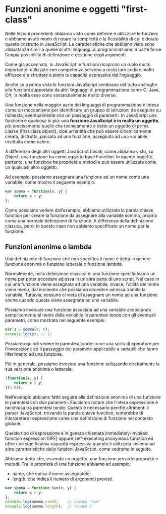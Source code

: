 # Funzioni anonime e oggetti "first-class"

Nelle lezioni precedenti abbiamo visto come definire e utilizzare le funzioni e abbiamo avuto modo di notare la semplicità e la flessibilità di cui è dotato questo costrutto in JavaScript. Le caratteristiche che abbiamo visto sono abbastanza simili a quelle di altri linguaggi di programmazione, a parte forse l’ampia possibilità di definizione e gestione degli argomenti.

Come già accennato, in JavaScript le funzioni ricoprono un ruolo molto importante: utilizzate con competenza servono a realizzare codice molto efficace e a sfruttare a pieno la capacità espressiva del linguaggio.

Anche se a prima vista le funzioni JavaScript sembrano del tutto analoghe alle funzioni supportate da altri linguaggi di programmazione come C, Java, C#, in realtà esse sono sostanzialmente molto diverse.

Una funzione nella maggior parte dei linguaggi di programmazione è intesa come un meccanismo per identificare un gruppo di istruzioni da eseguire su richiesta, eventualmente con un passaggio di parametri. In JavaScript una funzione è qualcosa in più: una <b>funzione JavaScript è in realtà un oggetto</b>, più precisamente quello che tecnicamente è detto un oggetto di prima classe (first class object), cioè un’entità che può essere dinamicamente creata, distrutta, passata ad una funzione, assegnata ad una variabile, restituita come valore.

A differenza degli altri oggetti JavaScript basati, come abbiamo visto, su Object, una funzione ha come oggetto base Function. In quanto oggetto, pertanto, una funzione ha proprietà e metodi e può essere utilizzata come un qualsiasi altro oggetto.

Ad esempio, possiamo assegnare una funzione ad un nome come una variabile, come mostra il seguente esempio:

``` javascript 
var somma = function(x, y) {
	return x + y;
};
```
Come possiamo vedere dall’esempio, abbiamo utilizzato la parola chiave function per creare la funzione da assegnare alla variabile somma, proprio come una normale definizione di funzione. A differenza della definizione classica, però, in questo caso non abbiamo specificato un nome per la funzione.

## Funzioni anonime o lambda
Una definizione di funzione che non specifica il nome è detta in genere funzione anonima o funzione letterale o funzione lambda.

Normalmente, nella definizione classica di una funzione specifichiamo un nome per poter accedere ad essa in un’altra parte di uno script. Nel caso in cui una funzione viene assegnata ad una variabile, invece, l’utilità del nome viene meno, dal momento che possiamo accedere ad essa tramite la variabile. Tuttavia, nessuno ci vieta di assegnare un nome ad una funzione anche quando questa viene assegnata ad una variabile.

Possiamo invocare una funzione associata ad una variabile accostando semplicemente al nome della variabile le parentesi tonde con gli eventuali parametri, come mostrato nel seguente esempio:

``` javascript 
var z = somma(4, 8);
console.log(z);	// 12
```
Possiamo quindi vedere le parentesi tonde come una sorta di operatore per l’invocazione ed il passaggio dei parametri applicabile a variabili che fanno riferimento ad una funzione.

Più in generale, possiamo invocare una funzione utilizzando direttamente la sua versione anonima o letterale:

``` javascript 
(function(x, y) {
	return x + y;
}(4,8));
```

Nell’esempio abbiamo fatto seguire alla definizione anonima di una funzione le parentesi con due parametri. Facciamo notare che l’intera espressione è racchiusa tra parentesi tonde. Questo è necessario perchè altrimenti il parser JavaScript, trovando la parola chiave function, tenterebbe di interpretare l’espressione come una definizione di funzione nel contesto globale.

Questo tipo di espressione è in genere chiamata immediately-invoked function expression (IIFE) oppure self-executing anonymous function ed offre una significativa capacità espressiva quando è utilizzata insieme ad altre caratteristiche delle funzioni JavaScript, come vedremo in seguito.

Abbiamo detto che, essendo un oggetto, una funzione prevede proprietà e metodi. Tra le proprietà di una funzione abbiamo ad esempio:
+ name, che indica il nome assegnatole;
+ length, che indica il numero di argomenti previsti.

``` javascript 
var somma = function Sum(x, y) {
	return x + y;
};
console.log(somma.name);	// stampa "Sum"
console.log(somma.length);	// stampa 2
```

